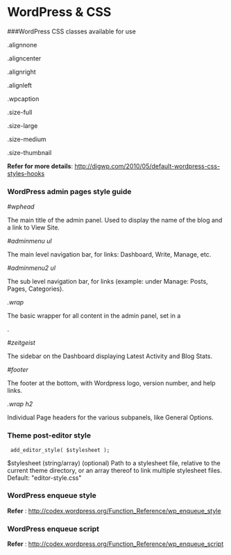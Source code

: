 # WordPress & CSS

###WordPress CSS classes available for use

.alignnone

.aligncenter

.alignright

.alignleft

.wpcaption

.size-full

.size-large

.size-medium

.size-thumbnail

**Refer for more details**: http://digwp.com/2010/05/default-wordpress-css-styles-hooks


### WordPress admin pages style guide

*#wphead*

The main title of the admin panel. Used to display the name of the blog and a link to View Site.

*#adminmenu ul*

The main level navigation bar, for links: Dashboard, Write, Manage, etc.

*#adminmenu2 ul*

The sub level navigation bar, for links (example: under Manage: Posts, Pages, Categories).

*.wrap*

The basic wrapper for all content in the admin panel, set in a <div>.

*#zeitgeist*

The sidebar on the Dashboard displaying Latest Activity and Blog Stats.

*#footer*

The footer at the bottom, with Wordpress logo, version number, and help links.

*.wrap h2*

Individual Page headers for the various subpanels, like General Options.

### Theme post-editor style
``` add_editor_style( $stylesheet );```

$stylesheet
(string/array) (optional) Path to a stylesheet file, relative to the current theme directory, or an array thereof to link multiple stylesheet files.
Default: "editor-style.css"

### WordPress enqueue style

**Refer** : http://codex.wordpress.org/Function_Reference/wp_enqueue_style

### WordPress enqueue script
**Refer** : http://codex.wordpress.org/Function_Reference/wp_enqueue_script
